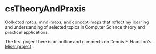# csTheoryAndPraxis

Collected notes, mind-maps, and concept-maps that reflect my learning and understanding of selected topics in Computer Science theory and practical applications.

The first project here is an outline and comments on Dennis E. Hamilton's [Miser project](https://github.com/orcmid/miser) .
